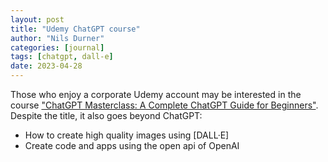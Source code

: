```yaml
---
layout: post
title: "Udemy ChatGPT course"
author: "Nils Durner"
categories: [journal]
tags: [chatgpt, dall-e]
date: 2023-04-28
---
```


Those who enjoy a corporate Udemy account may be interested in the course ["ChatGPT Masterclass: A Complete ChatGPT Guide for Beginners"](https://namirial.udemy.com/course/chatgpt-masterclass-a-complete-chatgpt-guide-for-beginners/). Despite the title, it also goes beyond ChatGPT:
* How to create high quality images using [DALL·E]
* Create code and apps using the open api of OpenAI